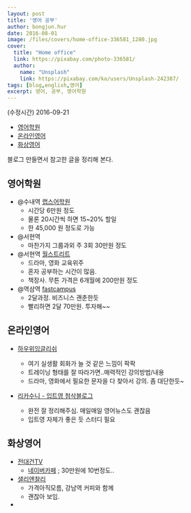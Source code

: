 ```yaml
---
layout: post
title: '영어 공부'
author: bongjun.hur
date: 2016-08-01
image: /files/covers/home-office-336581_1280.jpg
cover:
  title: "Home office"
  link: https://pixabay.com/photo-336581/
  author:
    name: "Unsplash"
    link: https://pixabay.com/ko/users/Unsplash-242387/
tags: [blog,english,영어]
excerpt: 영어, 공부, 영어학원
---
```


(수정시간) 2016-09-21

<!-- toc orderedList:0 -->

- [영어학원](#영어학원)
- [온라인영어](#온라인영어)
- [화상영어](#화상영어)

<!-- tocstop -->

블로그 만들면서 참고한 글을 정리해 본다.

## 영어학원

 - @수내역 [랩스어학원](http://www.labs-academy.com/)
 	 - 시간당 6만원 정도
   - 물론 20시간씩 하면 15~20% 할일
   - 한 45,000 원 정도로 가능
 - @서현역
   - 마찬가지 그룹과외 주 3회 30만원 정도
 - @서현역 [월스트리트](http://www.wallstreetenglish.co.kr/)
   - 드라마, 영화 교육위주
   - 혼자 공부하는 시간이 많음.
   - 책장사. 무튼 가격은 6개월에 200만원 정도
 - @역삼역 [fastcampus](http://www.fastcampus.co.kr/language/)
   - 2달과정. 비즈니스 괜춘한듯
   - 빨리하면 2달 70만원. 투자해~~

## 온라인영어

  - [하우위잉글리쉬](http://howweenglish.com)
    - 여기 실생활 회화가 늘 것 같은 느낌이 팍팍
    - 트레이닝 형태를 잘 따라가면..매력적인 강의방법/내용
    - 드라마, 영화에서 필요한 문자을 다 찾아서 강의. 좀 대단한듯~

  - [리카수니 - 입트영 첨삭블로그](http://likasuni.com/)
    - 완전 잘 정리해주심. 매일매일 영어뉴스도 괜찮음
    - 입트영 자체가 좋은 듯 스터디 필요

## 화상영어
  - [전대건TV](https://www.youtube.com/watch?v=YVm4ypLW5xU)
    - [네이버카페](http://cafe.naver.com/thisiseasy) ; 30만원에 10번정도..
  - [샐리앤찰리](http://cafe.naver.com/sallyncharlie)
    - 가격아직모름, 강남역 커피와 함께
    - 괜찮아 보임.
  -
